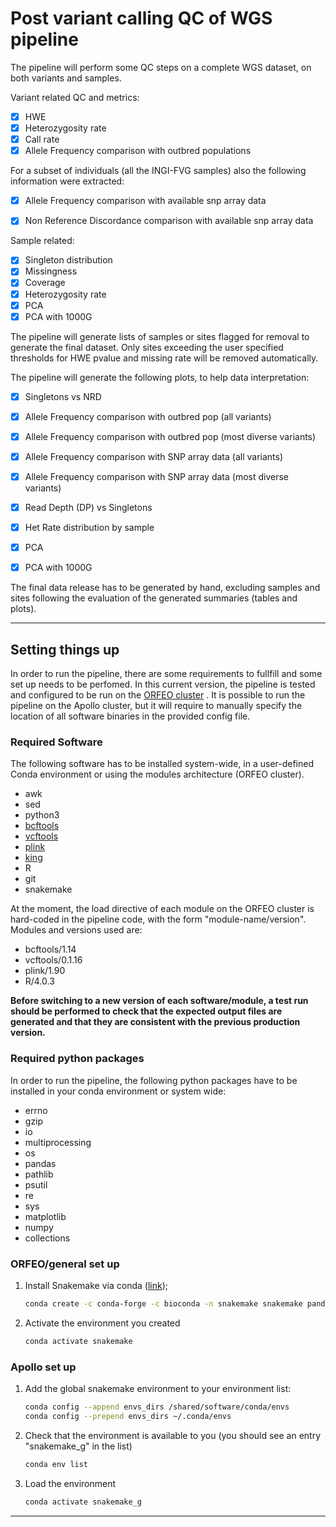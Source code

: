 # Post variant calling QC of WGS pipeline

The pipeline will perform some QC steps on a complete WGS dataset, on both variants and samples.

Variant related QC and metrics:

- [x] HWE
- [x] Heterozygosity rate
- [x] Call rate
- [x] Allele Frequency comparison with outbred populations

For a subset of individuals (all the INGI-FVG samples) also the following information were extracted:

- [x] Allele Frequency comparison with available snp array data
- [x] Non Reference Discordance comparison with available snp array data


Sample related:

- [x] Singleton distribution
- [x] Missingness
- [x] Coverage
- [x] Heterozygosity rate
- [x] PCA
- [x] PCA with 1000G

The pipeline will generate lists of samples or sites flagged for removal to generate the final dataset.
Only sites exceeding the user specified thresholds for HWE pvalue and missing rate will be removed automatically.


The pipeline will generate the following plots, to help data interpretation:

- [x] Singletons vs NRD
- [x] Allele Frequency comparison with outbred pop (all variants)
- [x] Allele Frequency comparison with outbred pop (most diverse variants)
- [x] Allele Frequency comparison with SNP array data (all variants)
- [x] Allele Frequency comparison with SNP array data (most diverse variants)
- [x] Read Depth (DP) vs Singletons
- [x] Het Rate distribution by sample
- [x] PCA
- [x] PCA with 1000G



The final data release has to be generated by hand, excluding samples and sites following the evaluation of the generated summaries (tables and plots).

---

## Setting things up

In order to run the pipeline, there are some requirements to fullfill and some set up needs to be perfomed.
In this current version, the pipeline is tested and configured to be run on the [ORFEO cluster](https://orfeo-documentation.readthedocs.io/en/latest/) .
It is possible to run the pipeline on the Apollo cluster, but it will require to manually specify the location of all software binaries in the provided config file.

### Required Software

The following software has to be installed system-wide, in a user-defined Conda environment or using the modules architecture (ORFEO cluster).

+ awk
+ sed
+ python3
+ [bcftools](http://www.htslib.org/doc/)
+ [vcftools](https://vcftools.github.io/man_latest.html)
+ [plink](https://www.cog-genomics.org/plink/1.9/)
+ [king](https://www.kingrelatedness.com/)
+ R
+ git
+ snakemake

At the moment, the load directive of each module on the ORFEO cluster is hard-coded in the pipeline code, with the form "module-name/version". Modules and versions used are:

+ bcftools/1.14
+ vcftools/0.1.16
+ plink/1.90
+ R/4.0.3

**Before switching to a new version of each software/module, a test run should be performed to check that the expected output files are generated and that they are consistent with the previous production version.**

### Required python packages

In order to run the pipeline, the following python packages have to be installed in your conda environment or system wide:

+ errno
+ gzip 
+ io
+ multiprocessing
+ os
+ pandas
+ pathlib
+ psutil
+ re
+ sys
+ matplotlib
+ numpy
+ collections


### ORFEO/general set up
1. Install Snakemake via conda ([link](https://snakemake.readthedocs.io/en/stable/getting\_started/installation.html));
    ```bash
    conda create -c conda-forge -c bioconda -n snakemake snakemake pandas
    ```
2. Activate the environment you created
    ```bash
    conda activate snakemake
    ```

### Apollo set up

1. Add the global snakemake environment to your environment list:
    ```bash
    conda config --append envs_dirs /shared/software/conda/envs
    conda config --prepend envs_dirs ~/.conda/envs
    ```

2. Check that the environment is available to you (you should see an entry "snakemake_g" in the list)
    ```bash
    conda env list
    ```
3. Load the environment
    ```bash
    conda activate snakemake_g
    ```
---

